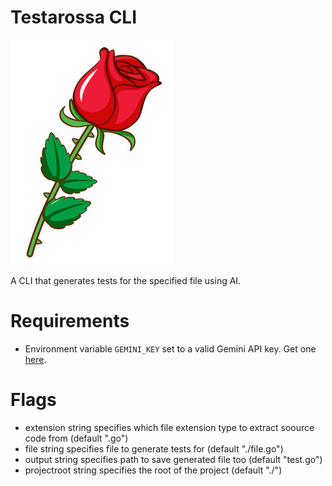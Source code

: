 # Testarossa CLI

![](./rose.jpg)

A CLI that generates tests for the specified file using AI.

# Requirements

- Environment variable `GEMINI_KEY` set to a valid Gemini API key. Get one [here](https://aistudio.google.com/apikey).

# Flags

- extension string
    specifies which file extension type to extract soource code from (default ".go")
- file string
    specifies file to generate tests for (default "./file.go")
- output string
    specifies path to save generated file too (default "test.go")
- projectroot string
    specifies the root of the project (default "./")
